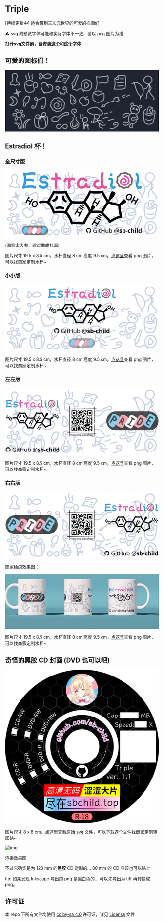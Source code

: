 # Triple
[持续更新中] 适合带到三次元世界的可爱的插画们

⚠️ svg 的预览字体可能和实际字体不一致，请以 png 图片为准

**打开svg文件前，请安装[这个](https://github.com/adobe-fonts/source-han-sans/releases/download/2.004R/SourceHanSans.ttc.zip)和[这个](https://github.com/be5invis/Sarasa-Gothic)字体**

## 可爱的图标们！

![img](icons.svg)

## Estradiol 杯！

### 全尺寸版

![img](estradiol.svg)

(图案太大啦，建议做成挂画)

图片尺寸 19.5 x 8.5 cm，水杯直径 8 cm 高度 9.5 cm。[点这里](estradiol.png)查看 png 图片，可以找商家定制水杯~

### 小小版

![img](estradiol-small.svg)

图片尺寸 19.5 x 8.5 cm，水杯直径 8 cm 高度 9.5 cm。[点这里](estradiol-small.png)查看 png 图片，可以找商家定制水杯~

### 左左版

![img](estradiol-small-left.svg)

图片尺寸 19.5 x 8.5 cm，水杯直径 8 cm 高度 9.5 cm。[点这里](estradiol-small-left.png)查看 png 图片，可以找商家定制水杯~

### 右右版

![img](estradiol-small-right.svg)

商家给的效果图：

![img](a16914d9b965b605c2d64c42773daed9.png)

图片尺寸 19.5 x 8.5 cm，水杯直径 8 cm 高度 9.5 cm。[点这里](estradiol-small-right.png)查看 png 图片，可以找商家定制水杯~

## 奇怪的黑胶 CD 封面 (DVD 也可以吧)

![img](cover-prod.png)

图片尺寸 8 x 8 cm，[点这里](cover-prod.svg)查看原始 svg 文件，可以下载[这个](cover-prod.png)文件找商家定制转印贴~

![img](cover-prod-render.png)

渲染效果图

不过它确实是为 120 mm 的**黑胶** CD 定制的... 80 mm 的 CD 应该也可以贴上

tip: 如果发现 Inkscape 导出的 png 是黑白色的... 可以先导出为 tiff 再转换成 png。

## 许可证

本 repo 下所有文件均使用 [cc by-sa 4.0](https://creativecommons.org/licenses/by-sa/4.0/) 许可证，详见 [License](LICENSE) 文件

